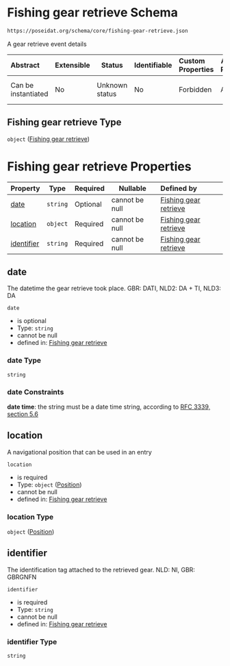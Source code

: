 # Fishing gear retrieve Schema

```txt
https://poseidat.org/schema/core/fishing-gear-retrieve.json
```

A gear retrieve event details


| Abstract            | Extensible | Status         | Identifiable | Custom Properties | Additional Properties | Access Restrictions | Defined In                                                                                   |
| :------------------ | ---------- | -------------- | ------------ | :---------------- | --------------------- | ------------------- | -------------------------------------------------------------------------------------------- |
| Can be instantiated | No         | Unknown status | No           | Forbidden         | Allowed               | none                | [fishing-gear-retrieve.json](schemas/core/fishing-gear-retrieve.json "open original schema") |

## Fishing gear retrieve Type

`object` ([Fishing gear retrieve](fishing-gear-retrieve.md))

# Fishing gear retrieve Properties

| Property                  | Type     | Required | Nullable       | Defined by                                                                                                                                                        |
| :------------------------ | -------- | -------- | -------------- | :---------------------------------------------------------------------------------------------------------------------------------------------------------------- |
| [date](#date)             | `string` | Optional | cannot be null | [Fishing gear retrieve](fishing-gear-retrieve-properties-date.md "https&#x3A;//poseidat.org/schema/core/fishing-gear-retrieve.json#/properties/date")             |
| [location](#location)     | `object` | Required | cannot be null | [Fishing gear retrieve](trip-entry-properties-position.md "https&#x3A;//poseidat.org/schema/core/position.json#/properties/location")                             |
| [identifier](#identifier) | `string` | Required | cannot be null | [Fishing gear retrieve](fishing-gear-retrieve-properties-identifier.md "https&#x3A;//poseidat.org/schema/core/fishing-gear-retrieve.json#/properties/identifier") |

## date

The datetime the gear retrieve took place. GBR: DATI, NLD2: DA + TI, NLD3: DA


`date`

-   is optional
-   Type: `string`
-   cannot be null
-   defined in: [Fishing gear retrieve](fishing-gear-retrieve-properties-date.md "https&#x3A;//poseidat.org/schema/core/fishing-gear-retrieve.json#/properties/date")

### date Type

`string`

### date Constraints

**date time**: the string must be a date time string, according to [RFC 3339, section 5.6](https://tools.ietf.org/html/rfc3339 "check the specification")

## location

A navigational position that can be used in an entry


`location`

-   is required
-   Type: `object` ([Position](trip-entry-properties-position.md))
-   cannot be null
-   defined in: [Fishing gear retrieve](trip-entry-properties-position.md "https&#x3A;//poseidat.org/schema/core/position.json#/properties/location")

### location Type

`object` ([Position](trip-entry-properties-position.md))

## identifier

The identification tag attached to the retrieved gear. NLD: NI, GBR: GBRGNFN


`identifier`

-   is required
-   Type: `string`
-   cannot be null
-   defined in: [Fishing gear retrieve](fishing-gear-retrieve-properties-identifier.md "https&#x3A;//poseidat.org/schema/core/fishing-gear-retrieve.json#/properties/identifier")

### identifier Type

`string`
